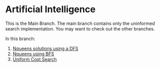 # Artificial Intelligence
 
This is the Main Branch. The main branch contains only the uninformed search implementation. You may want to check out the other branches.


In this branch:
1. [Nqueens solutions using a DFS](Nqueens_DFS.cpp)
2. [Nqueens using BFS](nqueen_BFS.py)
3. [Uniform Cost Search](ucs.cpp)
